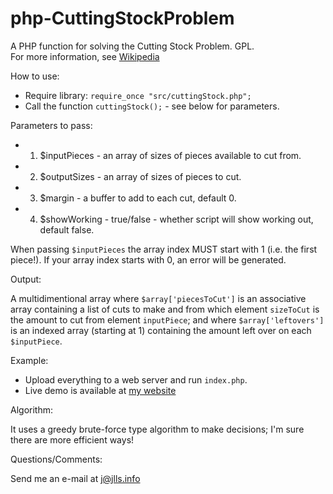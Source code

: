 php-CuttingStockProblem
=======================

A PHP function for solving the Cutting Stock Problem. GPL.<br>
For more information, see <a href="http://en.wikipedia.org/wiki/Cutting_stock_problem">Wikipedia</a>

How to use:

* Require library: `require_once "src/cuttingStock.php";`
* Call the function `cuttingStock();` - see below for parameters.

Parameters to pass:

* 1) $inputPieces - an array of sizes of pieces available to cut from.
* 2) $outputSizes - an array of sizes of pieces to cut.
* 3) $margin - a buffer to add to each cut, default 0.
* 4) $showWorking - true/false - whether script will show working out, default false.

When passing `$inputPieces` the array index MUST start with 1 (i.e. the first piece!). If your array index starts with 0, an error will be generated.

Output:

A multidimentional array where `$array['piecesToCut']` is an associative array containing a list of cuts to make and from which element `sizeToCut` is the amount to cut from element `inputPiece`; and where `$array['leftovers']` is an indexed array (starting at 1) containing the amount left over on each `$inputPiece`.

Example:

* Upload everything to a web server and run `index.php`.
* Live demo is available at <a href="http://jlls.info/bigtelly/cs/index.php" target="_blank">my website</a>

Algorithm:

It uses a greedy brute-force type algorithm to make decisions; I'm sure there are more efficient ways!

Questions/Comments:

Send me an e-mail at <a href="mailto:j@jlls.info">j@jlls.info</a>
